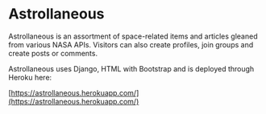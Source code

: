 # Astrollaneous
Astrollaneous is an assortment of space-related items and articles gleaned from various NASA APIs. Visitors can also create profiles, join groups and create posts or comments.

Astrollaneous uses Django, HTML with Bootstrap and is deployed through Heroku here:

[https://astrollaneous.herokuapp.com/](https://astrollaneous.herokuapp.com/)

